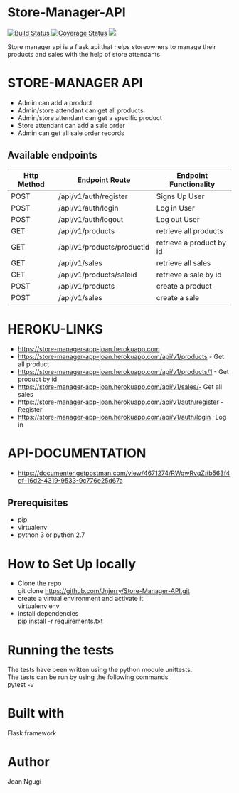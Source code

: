 # Store-Manager-API

[![Build Status](https://travis-ci.org/Jnjerry/Store-Manager-API.svg?branch=ch-jwt-tests-api-endpoints-161359857)](https://travis-ci.org/Jnjerry/Store-Manager-API)
[![Coverage Status](https://coveralls.io/repos/github/Jnjerry/Store-Manager-API/badge.svg?branch=ch-test-sale-api-endpoints-161307051)](https://coveralls.io/github/Jnjerry/Store-Manager-API?branch=ch-test-sale-api-endpoints-161307051)
<a href="https://codeclimate.com/github/Jnjerry/Store-Manager-API/maintainability"><img src="https://api.codeclimate.com/v1/badges/fbc4aabf9c839cbe4fcc/maintainability" /></a>

Store manager api is a flask api that helps storeowners to manage their products and sales with the help of store attendants

# STORE-MANAGER API
- Admin can add a product
- Admin/store attendant can get all products
- Admin/store attendant can get a specific product
- Store attendant can add a sale order
- Admin can get all sale order records

## Available endpoints
| Http Method | Endpoint Route | Endpoint Functionality |
| --- | --- | --- |
| POST| /api/v1/auth/register | Signs Up User
| POST | /api/v1/auth/login | Log in User
| POST | /api/v1/auth/logout | Log out User
| GET | /api/v1/products | retrieve all products
| GET |/api/v1/products/productid| retrieve a product by id
| GET| /api/v1/sales | retrieve all sales
| GET |/api/v1/products/saleid | retrieve a sale by id
| POST | /api/v1/products | create a product 
| POST |  /api/v1/sales | create a sale

# HEROKU-LINKS
- https://store-manager-app-joan.herokuapp.com
- https://store-manager-app-joan.herokuapp.com/api/v1/products - Get all product
- https://store-manager-app-joan.herokuapp.com/api/v1/products/1 - Get product by id
- https://store-manager-app-joan.herokuapp.com/api/v1/sales/- Get all sales
- https://store-manager-app-joan.herokuapp.com/api/v1/auth/register - Register
- https://store-manager-app-joan.herokuapp.com/api/v1/auth/login -Log in

# API-DOCUMENTATION
- https://documenter.getpostman.com/view/4671274/RWgwRvqZ#b563f4df-16d2-4319-9533-9c776e25d67a

## Prerequisites
- pip
- virtualenv
- python 3 or python 2.7

# How to Set Up locally
- Clone the repo<br>
git clone https://github.com/Jnjerry/Store-Manager-API.git<br>
- create a virtual environment and activate it <br>
virtualenv env<br>
- install dependencies <br>
pip install -r requirements.txt<br>

# Running the tests
The tests have been written using the python module unittests.<br>
The tests can be run by using the following commands<br>
pytest -v

# Built with
Flask framework

# Author
Joan Ngugi
